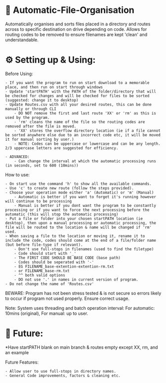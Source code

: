 # 📁 Automatic-File-Organisation
Automatically organises and sorts files placed in a directory and routes across to specific destination on drive depending on code. Allows for routing codes to be removed to ensure filenames are kept 'clean' and understandable.

# ⚙️ Setting up & Using:

Before Using:

    - If you want the program to run on start download to a memorable place, and then run on start through windows
    - Update 'startPATH' with the PATH of the folder/directory that will be checked for changes and will be checked for files to be sorted (suggested: change it to desktop)
    - Update Routes.csv with all your desired routes, this can be done manually or through CLI
        - DO NOT remove the first and last route 'XX' or 'rm' as this is used by the program.
        - 'rm' cleans the name of the file so the routing codes are removed after the file is moved.
        - 'XX' stores the overflow directory location (ie if a file cannot be sorted anywhere else due to an incorrect code etc, it will be moved it for manual sorting by user.)
        - NOTE: Codes can be uppercase or lowercase and can be any length. 2/3 uppercase letters are suggested for efficiency.

    - ADVANCED:
        - Can change the interval at which the automatic processing runs (in seconds, set to 600 (10mins))

How to use:

    - On start use the command 'h' to show all the available commands.
    - Use 'c' to create new route (follow the steps provided).
    - Choose your operation mode either 'a' (Automatic) or 'm' (Manual)
        - Automatic is better if you want to forget it's running however will continue to be processing
        - Manual is better if you dont want the program to be constantly processing or if you want to force the next processing before the automatic (this will stop the automatic processing)
    - Put a file or folder into your chosen startPATH location (ie desktop), then upon a manual processing or automatic processing, the file will be routed to the location & name will be changed if 'rm' used.
    - When saving a file to the location or moving it, rename it to include the code, codes should come at the end of a file/folder name (but before file-type if relevant).
        - Don't use full-stops in filenames (used to find the filetype)
        - Code should start with '_' 
        - The FIRST CODE SHOULD BE BASE CODE (base path)
        - Codes should be seperated with '-'
        - EG FILENAME_base-extention-extention-rm.txt
        - or FILENAME_base-rm.txt 
        - ^^ both valid options
        - DO not use '.' in names in current version of program.
    - Do not change the name of 'Routes.csv'

BEWARE: Program has not been stress tested & is not secure so errors likely to occur if program not used properly. Ensure correct usage.

Note: System uses threading and batch operation interval: For automatic: 10mins (original), For manual: up to user.

# 🔮 Future:

*Have startPATH blank on main branch & routes empty except XX, rm, and an example

Future Features:

    - Allow user to use full-stops in directory names.
    - General Code improvements, factors & cleaning etc. 
